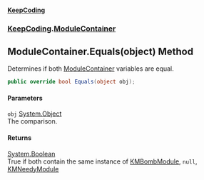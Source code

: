#### [KeepCoding](index.md 'index')
### [KeepCoding](KeepCoding.md 'KeepCoding').[ModuleContainer](KeepCoding_ModuleContainer.md 'KeepCoding.ModuleContainer')
## ModuleContainer.Equals(object) Method
Determines if both [ModuleContainer](KeepCoding_ModuleContainer.md 'KeepCoding.ModuleContainer') variables are equal.  
```csharp
public override bool Equals(object obj);
```
#### Parameters
<a name='KeepCoding_ModuleContainer_Equals(object)_obj'></a>
`obj` [System.Object](https://docs.microsoft.com/en-us/dotnet/api/System.Object 'System.Object')  
The comparison.
  
#### Returns
[System.Boolean](https://docs.microsoft.com/en-us/dotnet/api/System.Boolean 'System.Boolean')  
True if both contain the same instance of [KMBombModule](https://docs.microsoft.com/en-us/dotnet/api/KMBombModule 'KMBombModule'), `null`, [KMNeedyModule](https://docs.microsoft.com/en-us/dotnet/api/KMNeedyModule 'KMNeedyModule')
